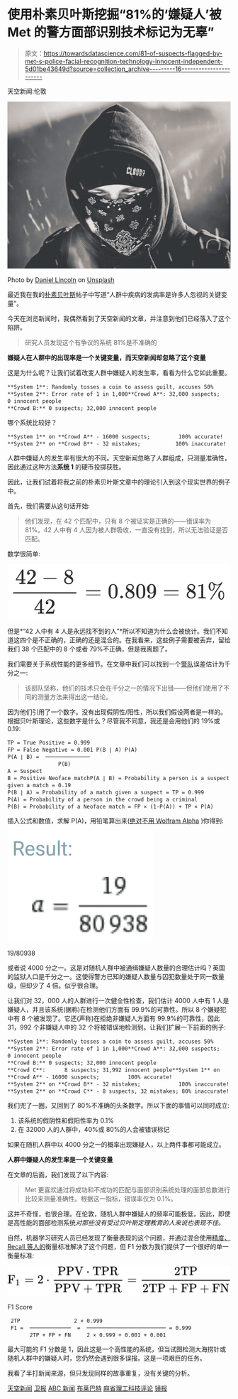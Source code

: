 # 使用朴素贝叶斯挖掘“81%的‘嫌疑人’被 Met 的警方面部识别技术标记为无辜”

> 原文：<https://towardsdatascience.com/81-of-suspects-flagged-by-met-s-police-facial-recognition-technology-innocent-independent-5d01be43649d?source=collection_archive---------16----------------------->

天空新闻:伦敦

![](img/aec07edffcb3af6c4ef2dcc669efb657.png)

Photo by [Daniel Lincoln](https://unsplash.com/@danny_lincoln?utm_source=unsplash&utm_medium=referral&utm_content=creditCopyText) on [Unsplash](https://unsplash.com/search/photos/police-tape?utm_source=unsplash&utm_medium=referral&utm_content=creditCopyText)

最近我在我的[朴素贝叶斯](/naive-bayes-and-disease-detection-ffefe2cc5c01)帖子中写道“人群中疾病的发病率是许多人忽视的关键变量”。

今天在浏览新闻时，我偶然看到了天空新闻的文章，并注意到他们已经落入了这个陷阱。

> 研究人员发现这个有争议的系统 81%是不准确的

**嫌疑人在人群中的出现率是一个关键变量，而天空新闻却忽略了这个变量**

这是为什么呢？让我们试着改变人群中嫌疑人的发生率，看看为什么它如此重要。

```
**System 1**: Randomly tosses a coin to assess guilt, accuses 50%
**System 2**: Error rate of 1 in 1,000**Crowd A**: 32,000 suspects;      0 innocent people
**Crowd B:** 0 suspects; 32,000 innocent people
```

哪个系统比较好？

```
**System 1** on **Crowd A** - 16000 suspects;         100% accurate!
**System 2** on **Crowd B** - 32 mistakes;           100% inaccurate!
```

人群中嫌疑人的发生率有很大的不同。天空新闻忽略了人群组成，只测量准确性，因此通过这种方法**系统 1** 的硬币投掷获胜。

因此，让我们试着将我之前的朴素贝叶斯文章中的理论引入到这个现实世界的例子中。

首先，我们需要从这句话开始:

> 他们发现，在 42 个匹配中，只有 8 个被证实是正确的——错误率为 81%。42 人中有 4 人因为被人群吸收，一直没有找到，所以无法验证是否匹配。

数学很简单:

![](img/0cb03aced1506fe7cf31c3fdf9de7a54.png)

但是*“42 人中有 4 人是永远找不到的人”*所以不知道为什么会被统计。我们不知道这四个是不正确的，正确的还是混合的。在我看来，这些例子需要被丢弃，留给我们 38 个匹配中的 8 个或者 79%不正确，但是我离题了。

我们需要关于系统性能的更多细节。在文章中我们可以找到一个[警队](https://getyarn.io/yarn-clip/f89ce89e-3450-417e-a8de-5783353e3d85)误差估计为千分之一:

> 该部队坚称，他们的技术只会在千分之一的情况下出错——但他们使用了不同的测量方法来得出这一结论。

因为他们引用了一个数字。没有出现假阴性/阳性，所以我们假设两者是一样的。根据贝叶斯理论，这些数字是什么？尽管我不同意，我还是会用他们的 19%或 0.19:

```
TP = True Positive = 0.999
FP = False Negative = 0.001 P(B ∣ A) P(A)
P(A ∣ B) =  ──────────────
                P(B)
A = Suspect
B = Positive Neoface matchP(A ∣ B) = Probability a person is a suspect given a match = 0.19
P(B ∣ A) = Probability of a match given a suspect = TP = 0.999
P(A) = Probability of a person in the crowd being a criminal
P(B) = Probability of a Neoface match = FP × (1-P(A)) + TP × P(A)
```

插入公式和数值，求解 P(A)，用铅笔算出来([绝对不用 Wolfram Alpha](https://www.wolframalpha.com/input/?i=solve+c%3D(t*a)%2Fd+for+a+where+f%3D0.001,+t%3D0.999,+c%3D0.19,+d%3D(f*(1-a)%2Bt*a)) )你得到:

![](img/4576f14d7ec6cc64f8fe8260fe0c0c60.png)

19/80938

或者说 4000 分之一。这是对随机人群中被通缉嫌疑人数量的合理估计吗？英国的监狱人口是千分之一。这使得警方已知的嫌疑人数量与囚犯数量处于同一数量级，但却少了 4 倍。似乎很合理。

让我们对 32，000 人的人群进行一次健全性检查，我们估计 4000 人中有 1 人是嫌疑人，并且该系统(据称)在检测他们方面有 99.9%的可靠性。所以 8 个嫌疑犯中有 8 个被发现了。它还(声称)在拒绝非嫌疑人方面有 99.9%的可靠性，因此 31，992 个非嫌疑人中的 32 个将被错误地检测到。让我们扩展一下前面的例子:

```
**System 1**: Randomly tosses a coin to assess guilt, accuses 50%
**System 2**: Error rate of 1 in 1,000**Crowd A**: 32,000 suspects;      0 innocent people
**Crowd B:** 0 suspects; 32,000 innocent people
**Crowd C**:      8 suspects; 31,992 innocent people**System 1** on **Crowd A** - 16000 suspects;         100% accurate!
**System 2** on **Crowd B** - 32 mistakes;            100% inaccurate!
**System 2** on **Crowd C** - 8 suspects, 32 mistakes; 80% inaccurate!
```

我们兜了一圈，又回到了 80%不准确的头条数字。所以下面的事情可以同时成立:

1.  该系统的假阴性和假阳性率为 0.1%
2.  在 32000 人的人群中，40%或 80%的人会被错误标记

如果在随机人群中以 4000 分之一的概率出现嫌疑人，以上两件事都可能成立。

**人群中嫌疑人的发生率是一个关键变量**

在文章的后面，我们发现了以下内容:

> Met 更喜欢通过将成功和不成功的匹配与面部识别系统处理的面部总数进行比较来测量准确性。根据这一指标，错误率仅为 0.1%。

这并不奇怪，也很合理。在伦敦，随机人群中嫌疑人的频率可能极低，因此，即使是高性能的面部检测系统*对那些没有受过贝叶斯定理教育的人来说也表现不佳。*

自然，机器学习研究人员已经发现了衡量表现的这个问题，并通过混合使用[精度、Recall 等人的](https://en.wikipedia.org/wiki/Precision_and_recall)衡量标准解决了这个问题，但 F1 分数为我们提供了一个很好的单一衡量标准:

![](img/01fd8bfb8084a35dbfb33f2d3987ebf8.png)

F1 Score

```
 2TP                 2 × 0.999
 F1 =  ─────────────  =  ───────────────────────── = 0.999
       2TP + FP + FN     2 × 0.999 + 0.001 + 0.001
```

最大可能的 F1 分数是 1，因此这是一个高性能的系统，但当试图检测大海捞针或随机人群中的嫌疑人时，您仍然会遇到很多误报。这是一项艰巨的任务。

我看了半打新闻来源，但只发现同样的故事重复，没有关键的分析。

[天空新闻](https://news.sky.com/story/met-polices-facial-recognition-tech-has-81-error-rate-independent-report-says-11755941) [卫报](https://www.theguardian.com/technology/2019/jul/03/police-face-calls-to-end-use-of-facial-recognition-software) [ABC 新闻](https://abcnews.go.com/International/80-facial-recognition-suspects-flagged-londons-met-police/story?id=64129255) [布莱巴特](https://www.breitbart.com/tech/2019/07/05/report-81-of-suspects-flagged-by-uk-police-facial-recognition-are-innocent/) [麻省理工科技评论](https://www.technologyreview.com/f/613922/london-polices-face-recognition-system-gets-it-wrong-81-of-the-time/) [镜报](https://www.mirror.co.uk/tech/facial-recognition-used-police-forces-17389070)